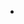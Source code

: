 * <style> được sử dụng để định nghĩa CSS
* __h1{...},h6{...}__ chứa tập thuộc tính CSS áp dụng cho các thẻ _h1, h6_ trên trang web
* __font-size__, __color__: các thuộc tính CSS
* __10px__, __30px__, __red__: giá trị của các thuộc tính CSS
* Kết thúc mỗi cặp __name: value__ bằng dấu __;__